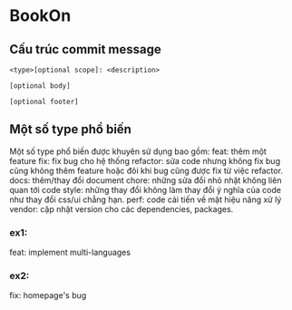 # BookOn

## Cấu trúc commit message

`<type>[optional scope]: <description>`

`[optional body]`

`[optional footer]`

## Một số type phổ biến
Một số type phổ biến được khuyên sử dụng bao gồm:
feat: thêm một feature
fix: fix bug cho hệ thống
refactor: sửa code nhưng không fix bug cũng không thêm feature hoặc đôi khi bug cũng được fix từ việc refactor.
docs: thêm/thay đổi document
chore: những sửa đổi nhỏ nhặt không liên quan tới code
style: những thay đổi không làm thay đổi ý nghĩa của code như thay đổi css/ui chẳng hạn.
perf: code cải tiến về mặt hiệu năng xử lý
vendor: cập nhật version cho các dependencies, packages.

### ex1:
feat: implement multi-languages
### ex2:
fix: homepage's bug
